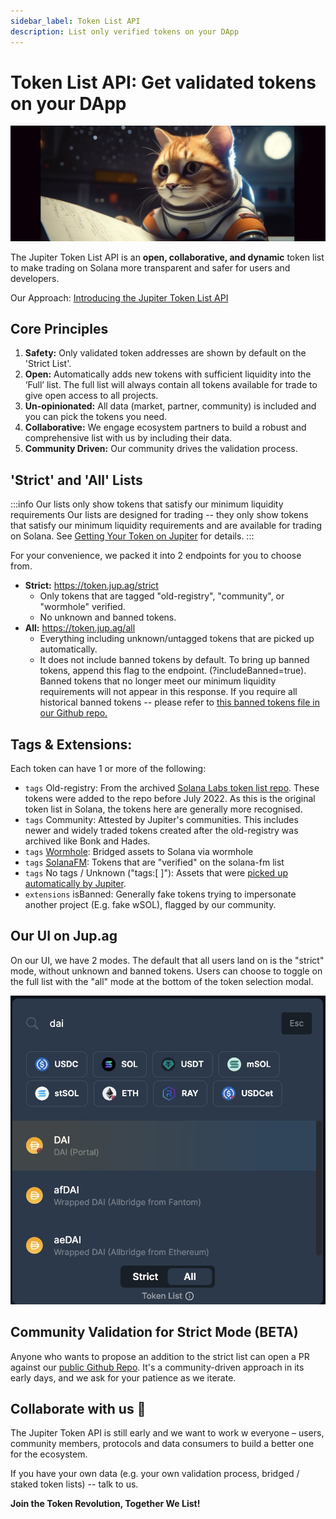 ```yaml
---
sidebar_label: Token List API
description: List only verified tokens on your DApp
---
```

# Token List API: Get validated tokens on your DApp
![cat_list](./cat_list.png)

The Jupiter Token List API is an **open, collaborative, and dynamic** token list to make trading on Solana more transparent and safer for users and developers.

Our Approach: [Introducing the Jupiter Token List API](/blog/jupiter-token-list-api)

## Core Principles

1. **Safety:** Only validated token addresses are shown by default on the 'Strict List'.
2. **Open:** Automatically adds new tokens with sufficient liquidity into the ‘Full’ list. The full list will always contain all tokens available for trade to give open access to all projects.
3. **Un-opinionated:** All data (market, partner, community) is included and you can pick the tokens you need.
4. **Collaborative:** We engage ecosystem partners to build a robust and comprehensive list with us by including their data.
5. **Community Driven:** Our community drives the validation process.

## 'Strict' and 'All' Lists

:::info Our lists only show tokens that satisfy our minimum liquidity requirements
Our lists are designed for trading -- they only show tokens that satisfy our minimum liquidity requirements and are available for trading on Solana. See [Getting Your Token on Jupiter](/docs/get-your-token-onto-jup) for details.
:::

For your convenience, we packed it into 2 endpoints for you to choose from.

- **Strict:** https://token.jup.ag/strict
    - Only tokens that are tagged "old-registry", "community", or "wormhole" verified.
    - No unknown and banned tokens.
- **All:** https://token.jup.ag/all
    - Everything including unknown/untagged tokens that are picked up automatically.
    - It does not include banned tokens by default. To bring up banned tokens, append this flag to the endpoint. (?includeBanned=true). Banned tokens that no longer meet our minimum liquidity requirements will not appear in this response. If you require all historical banned tokens -- please refer to [this banned tokens file in our Github repo.](https://github.com/jup-ag/token-list/blob/main/banned-tokens.csv)


## Tags & Extensions:

Each token can have 1 or more of the following:

- `tags` Old-registry: From the archived [Solana Labs token list repo](https://github.com/solana-labs/token-list). These tokens were added to the repo before July 2022. As this is the original token list in Solana, the tokens here are generally more recognised.
- `tags` Community: Attested by Jupiter's communities. This includes newer and widely traded tokens created after the old-registry was archived like Bonk and Hades.
- `tags` [Wormhole](https://github.com/wormhole-foundation/wormhole-token-list/blob/main/content/dest_solana.md): Bridged assets to Solana via wormhole
- `tags` [SolanaFM](https://docs.solana.fm/api-reference/tokens): Tokens that are "verified" on the solana-fm list
- `tags` No tags / Unknown ("tags:[ ]"): Assets that were [picked up automatically by Jupiter](/docs/get-your-token-onto-jup).
- `extensions` isBanned: Generally fake tokens trying to impersonate another project (E.g. fake wSOL), flagged by our community.

## Our UI on Jup.ag

On our UI, we have 2 modes. The default that all users land on is the "strict" mode, without unknown and banned tokens. Users can choose to toggle on the full list with the "all" mode at the bottom of the token selection modal.

![token list](token-list.jpg)

## Community Validation for Strict Mode (BETA)

Anyone who wants to propose an addition to the strict list can open a PR against our [public Github Repo](https://github.com/jup-ag/token-list). It's a community-driven approach in its early days, and we ask for your patience as we iterate.

## Collaborate with us 🤝 

The Jupiter Token API is still early and we want to work w everyone – users, community members, protocols and data consumers to build a better one for the ecosystem.

If you have your own data (e.g. your own validation process, bridged / staked token lists) -- talk to us.

**Join the Token Revolution, Together We List!**